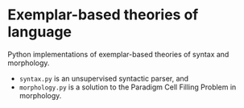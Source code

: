 # Exemplar-based theories of language
Python implementations of exemplar-based theories of syntax and morphology.
- `syntax.py` is an unsupervised syntactic parser, and
- `morphology.py` is a solution to the Paradigm Cell Filling Problem in morphology.
